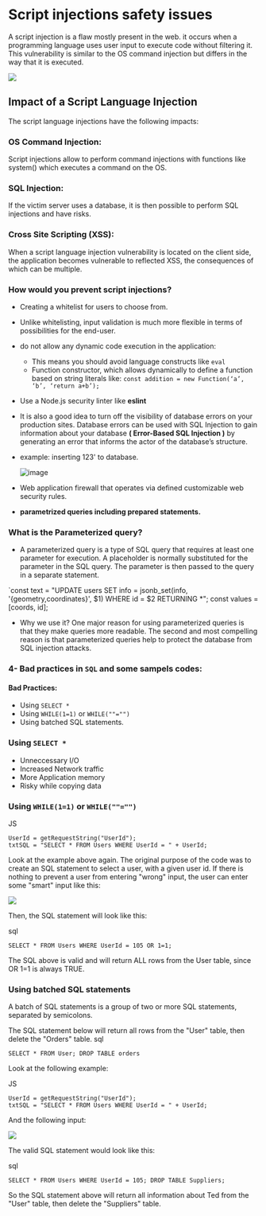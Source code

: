 # Script injections safety issues

A script injection is a flaw mostly present in the web. it occurs when a programming language uses user input to execute code without filtering it. This vulnerability is similar to the OS command injection but differs in the way that it is executed.

<img src="https://www.cloudprotector.com/wp-content/uploads/2021/10/diagram-of-a-command-injection-1024x413.png"/>

## Impact of a Script Language Injection

The script language injections have the following impacts:
 
### OS Command Injection:

Script injections allow to perform command injections with functions like system() which executes a command on the OS. 

### SQL Injection:

If the victim server uses a database, it is then possible to perform SQL injections and have risks.
 
### Cross Site Scripting (XSS):

When a script language injection vulnerability is located on the client side, the application becomes vulnerable to reflected XSS, the consequences of which can be multiple. 


### How would you prevent script injections?
- Creating a whitelist for users to choose from.
- Unlike whitelisting, input validation is much more flexible in terms of possibilities for the end-user.
- do not allow any dynamic code execution in the application:
  - This means you should avoid language constructs like `eval `
  - Function constructor, which allows dynamically to define a function based on string literals like:
    `const addition = new Function(‘a’, ‘b’, ‘return a+b’);`
-  Use a Node.js security linter like **eslint**
- It is also a good idea to turn off the visibility of database errors on your production sites. Database errors can be used with SQL Injection to gain information about your database **( Error-Based SQL Injection )** by generating an error that informs the actor of the database’s structure.
- example: inserting 123'  to database.

  ![image](https://user-images.githubusercontent.com/87938745/187073984-b154eb9c-36ea-4f31-8cdb-7f15deccfa19.png)
- Web application firewall that operates via defined customizable web security rules.
-  **parametrized queries including prepared statements.**

### What is the Parameterized query?
  - A parameterized query is a type of SQL query that requires at least one parameter for execution. A placeholder is normally substituted for the parameter in the SQL     query. The parameter is then passed to the query in a separate statement.

   `const text = "UPDATE users SET info = jsonb_set(info, '{geometry,coordinates}', $1) WHERE id = $2 RETURNING *";
const values = [coords, id];

  - Why we use it?
    One major reason for using parameterized queries is that they make queries more readable. The second and most compelling reason is that parameterized queries help       to protect the database from SQL injection attacks.
    
### 4- Bad practices in `SQL` and some sampels codes:
#### Bad Practices:
- Using `SELECT *`
- Using `WHILE(1=1)` or `WHILE(""="")`
- Using batched SQL statements.

### Using `SELECT *`

- Unneccessary I/O
- Increased Network traffic
- More Application memory
- Risky while copying data


### Using `WHILE(1=1)` or `WHILE(""="")`

JS

    UserId = getRequestString("UserId");
    txtSQL = "SELECT * FROM Users WHERE UserId = " + UserId;

Look at the example above again. The original purpose of the code was to create an SQL statement to select a user, with a given user id.
If there is nothing to prevent a user from entering "wrong" input, the user can enter some "smart" input like this:

<img src="https://i.ibb.co/zxfQn64/Screenshot-from-2022-08-28-23-03-21.png" />

Then, the SQL statement will look like this:

sql

    SELECT * FROM Users WHERE UserId = 105 OR 1=1;

The SQL above is valid and will return ALL rows from the User table, since OR 1=1 is always TRUE.

### Using batched SQL statements

A batch of SQL statements is a group of two or more SQL statements, separated by semicolons.

The SQL statement below will return all rows from the "User" table, then delete the "Orders" table.
sql

    SELECT * FROM User; DROP TABLE orders 
 
Look at the following example: 

JS

    UserId = getRequestString("UserId");
    txtSQL = "SELECT * FROM Users WHERE UserId = " + UserId;

And the following input:

<img src="https://i.ibb.co/nQP0Pkw/Screenshot-from-2022-08-28-23-19-11.png" />

The valid SQL statement would look like this:

sql

    SELECT * FROM Users WHERE UserId = 105; DROP TABLE Suppliers;

So the SQL statement above will return all information about Ted from the "User" table, then delete the "Suppliers" table.

